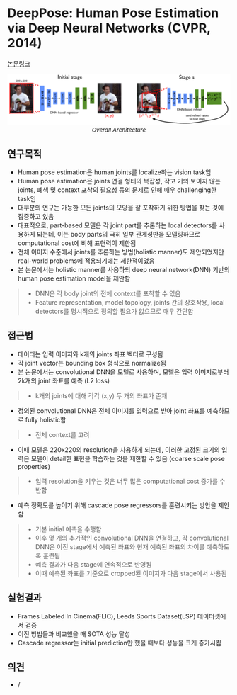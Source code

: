 # DeepPose: Human Pose Estimation via Deep Neural Networks (CVPR, 2014)

[논문링크](https://openaccess.thecvf.com/content_cvpr_2014/html/Toshev_DeepPose_Human_Pose_2014_CVPR_paper.html)

<p align="center">
    <img width="800" alt='fig1' src="./img/20_01_01.png?raw=true"></br>
    <em><font size=2>Overall Architecture</font></em>
</p>

## 연구목적
- Human pose estimation은 human joints를 localize하는 vision task임
- Human pose estimation은 joints 연결 형태의 복잡성, 작고 거의 보이지 않는 joints, 폐색 및 context 포착의 필요성 등의 문제로 인해 매우 challenging한 task임
- 대부분의 연구는 가능한 모든 joints의 모양을 잘 포착하기 위한 방법을 찾는 것에 집중하고 있음
- 대표적으로, part-based 모델은 각 joint part를 추론하는 local detectors를 사용하게 되는데, 이는 body parts의 극히 일부 관계성만을 모델링하므로 computational cost에 비해 표현력이 제한됨
- 전체 이미지 수준에서 joints를 추론하는 방법(holistic manner)도 제안되었지만 real-world problems에 적용되기에는 제한적이었음
- 본 논문에서는 holistic manner를 사용하되 deep neural network(DNN) 기반의 human pose estimation model을 제안함
> - DNN은 각 body joint의 전체 context를 포착할 수 있음
> - Feature representation, model topology, joints 간의 상호작용, local detectors를 명시적으로 정의할 필요가 없으므로 매우 간단함

## 접근법
- 데이터는 입력 이미지와 k개의 joints 좌표 벡터로 구성됨
- 각 joint vector는 bounding box 형식으로 normalize됨
- 본 논문에서는 convolutional DNN을 모델로 사용하며, 모델은 입력 이미지로부터 2k개의 joint 좌표를 예측 (L2 loss)
> - k개의 joints에 대해 각각 (x,y) 두 개의 좌표가 존재
- 정의된 convolutional DNN은 전체 이미지를 입력으로 받아 joint 좌표를 예측하므로 fully holistic함
> - 전체 context를 고려
- 이때 모델은 220x220의 resolution을 사용하게 되는데, 이러한 고정된 크기의 입력은 모델이 detail한 표현을 학습하는 것을 제한할 수 있음 (coarse scale pose properties)
> - 입력 resolution을 키우는 것은 너무 많은 computational cost 증가를 수반함
- 예측 정확도를 높이기 위해 cascade pose regressors를 훈련시키는 방안을 제안함
> - 기본 initial 예측을 수행함
> - 이후 몇 개의 추가적인 convolutional DNN을 연결하고, 각 convolutional DNN은 이전 stage에서 예측된 좌표와 현재 예측된 좌표의 차이를 예측하도록 훈련됨
> - 예측 결과가 다음 stage에 연속적으로 반영됨
> - 이때 예측된 좌표를 기준으로 cropped된 이미지가 다음 stage에서 사용됨

## 실험결과
- Frames Labeled In Cinema(FLIC), Leeds Sports Dataset(LSP) 데이터셋에서 검증
- 이전 방법들과 비교했을 때 SOTA 성능 달성
- Cascade regressor는 initial prediction만 했을 때보다 성능을 크게 증가시킴

## 의견
- /